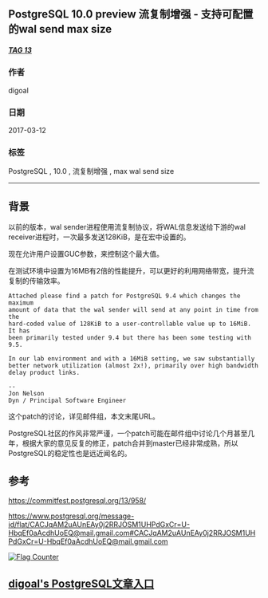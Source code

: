 ## PostgreSQL 10.0 preview 流复制增强 - 支持可配置的wal send max size  
##### [TAG 13](../class/13.md)
                                      
### 作者                                                                                   
digoal                                 
                                        
### 日期                                   
2017-03-12                                  
                                    
### 标签                                 
PostgreSQL , 10.0 , 流复制增强 , max wal send size  
                                      
----                                
                                         
## 背景               
以前的版本，wal sender进程使用流复制协议，将WAL信息发送给下游的wal receiver进程时，一次最多发送128KiB，是在宏中设置的。  
  
现在允许用户设置GUC参数，来控制这个最大值。  
  
在测试环境中设置为16MB有2倍的性能提升，可以更好的利用网络带宽，提升流复制的传输效率。  
      
```      
Attached please find a patch for PostgreSQL 9.4 which changes the maximum  
amount of data that the wal sender will send at any point in time from the  
hard-coded value of 128KiB to a user-controllable value up to 16MiB. It has  
been primarily tested under 9.4 but there has been some testing with 9.5.  
  
In our lab environment and with a 16MiB setting, we saw substantially  
better network utilization (almost 2x!), primarily over high bandwidth  
delay product links.  
  
--   
Jon Nelson  
Dyn / Principal Software Engineer  
```        
  
这个patch的讨论，详见邮件组，本文末尾URL。  
  
PostgreSQL社区的作风非常严谨，一个patch可能在邮件组中讨论几个月甚至几年，根据大家的意见反复的修正，patch合并到master已经非常成熟，所以PostgreSQL的稳定性也是远近闻名的。  
        
## 参考        
https://commitfest.postgresql.org/13/958/  
  
https://www.postgresql.org/message-id/flat/CACJqAM2uAUnEAy0j2RRJOSM1UHPdGxCr=U-HbqEf0aAcdhUoEQ@mail.gmail.com#CACJqAM2uAUnEAy0j2RRJOSM1UHPdGxCr=U-HbqEf0aAcdhUoEQ@mail.gmail.com  
  
<a rel="nofollow" href="http://info.flagcounter.com/h9V1"  ><img src="http://s03.flagcounter.com/count/h9V1/bg_FFFFFF/txt_000000/border_CCCCCC/columns_2/maxflags_12/viewers_0/labels_0/pageviews_0/flags_0/"  alt="Flag Counter"  border="0"  ></a>  
  
  
  
  
## [digoal's PostgreSQL文章入口](https://github.com/digoal/blog/blob/master/README.md "22709685feb7cab07d30f30387f0a9ae")
  
